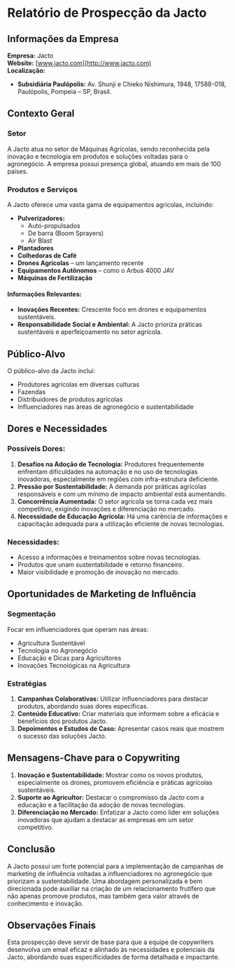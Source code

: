 # Relatório de Prospecção da Jacto

## Informações da Empresa
**Empresa:** Jacto  
**Website:** [www.jacto.com](http://www.jacto.com)  
**Localização:**
- **Subsidiária Paulópolis:** Av. Shunji e Chieko Nishimura, 1948, 17588-018, Paulópolis, Pompeia – SP, Brasil.

## Contexto Geral
### Setor
A Jacto atua no setor de Máquinas Agrícolas, sendo reconhecida pela inovação e tecnologia em produtos e soluções voltadas para o agronegócio. A empresa possui presença global, atuando em mais de 100 países.

### Produtos e Serviços
A Jacto oferece uma vasta gama de equipamentos agrícolas, incluindo:
- **Pulverizadores:**
  - Auto-propulsados
  - De barra (Boom Sprayers)
  - Air Blast
- **Plantadores**
- **Colhedoras de Café**
- **Drones Agrícolas** – um lançamento recente
- **Equipamentos Autônomos** – como o Arbus 4000 JAV
- **Máquinas de Fertilização**
  
#### Informações Relevantes:
- **Inovações Recentes:** Crescente foco em drones e equipamentos sustentáveis.
- **Responsabilidade Social e Ambiental:** A Jacto prioriza práticas sustentáveis e aperfeiçoamento no setor agrícola.

## Público-Alvo
O público-alvo da Jacto inclui:
- Produtores agrícolas em diversas culturas
- Fazendas
- Distribuidores de produtos agrícolas
- Influenciadores nas áreas de agronegócio e sustentabilidade

## Dores e Necessidades
### Possíveis Dores:
1. **Desafios na Adoção de Tecnologia:** Produtores frequentemente enfrentam dificuldades na automação e no uso de tecnologias inovadoras, especialmente em regiões com infra-estrutura deficiente.
2. **Pressão por Sustentabilidade:** A demanda por práticas agrícolas responsáveis e com um mínimo de impacto ambiental está aumentando.
3. **Concorrência Aumentada:** O setor agrícola se torna cada vez mais competitivo, exigindo inovações e diferenciação no mercado.
4. **Necessidade de Educação Agrícola:** Há uma carência de informações e capacitação adequada para a utilização eficiente de novas tecnologias.

### Necessidades:
- Acesso a informações e treinamentos sobre novas tecnologias.
- Produtos que unam sustentabilidade e retorno financeiro.
- Maior visibilidade e promoção de inovação no mercado.

## Oportunidades de Marketing de Influência
### Segmentação
Focar em influenciadores que operam nas áreas:
- Agricultura Sustentável
- Tecnologia no Agronegócio
- Educação e Dicas para Agricultores
- Inovações Tecnológicas na Agricultura

### Estratégias
1. **Campanhas Colaborativas:** Utilizar influenciadores para destacar produtos, abordando suas dores específicas.
2. **Conteúdo Educativo:** Criar materiais que informem sobre a eficácia e benefícios dos produtos Jacto.
3. **Depoimentos e Estudos de Caso:** Apresentar casos reais que mostrem o sucesso das soluções Jacto.

## Mensagens-Chave para o Copywriting
1. **Inovação e Sustentabilidade:** Mostrar como os novos produtos, especialmente os drones, promovem eficiência e práticas agrícolas sustentáveis.
2. **Suporte ao Agricultor:** Destacar o compromisso da Jacto com a educação e a facilitação da adoção de novas tecnologias.
3. **Diferenciação no Mercado:** Enfatizar a Jacto como líder em soluções inovadoras que ajudam a destacar as empresas em um setor competitivo.

## Conclusão
A Jacto possui um forte potencial para a implementação de campanhas de marketing de influência voltadas a influenciadores no agronegócio que priorizam a sustentabilidade. Uma abordagem personalizada e bem direcionada pode auxiliar na criação de um relacionamento frutífero que não apenas promove produtos, mas também gera valor através de conhecimento e inovação.

## Observações Finais
Esta prospecção deve servir de base para que a equipe de copywriters desenvolva um email eficaz e alinhado às necessidades e potenciais da Jacto, abordando suas especificidades de forma detalhada e impactante.